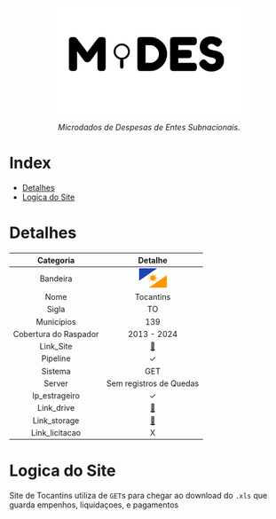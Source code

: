 <!-- Header -->
<p align="center">
  <a href="https://basedosdados.org">
    <img src="/docs/images/logo1_mides_black.png" width="340" alt="MiDES">
  </a>
</p>

<p align="center">
    <em>Microdados de Despesas de Entes Subnacionais.</em>
</p>

# Index

- [Detalhes](#detalhes)
- [Logica do Site](#logica-do-site)

# Detalhes
Categoria|Detalhe|
|:-:|:-:|
Bandeira|<img src="/docs/images/flags/to.png" width=50>
Nome|Tocantins
Sigla| TO
Municípios| 139
Cobertura do Raspador| 2013 - 2024
Link_Site| [:link:](https://portaldocidadao.tce.to.gov.br/estadomunicipios/index)
Pipeline|✓
Sistema| GET
Server|Sem registros de Quedas
Ip_estrageiro|✓
Link_drive|[:link:](https://drive.google.com/drive/u/0/folders/1iYI1BUNfKa7C82drQvAlg23KHxF8NqWN)
Link_storage|[:link:](https://console.cloud.google.com/storage/browser/basedosdados-dev/staging/world_wb_mides/raw_empenho_to?pageState=(%22StorageObjectListTable%22:(%22f%22:%22%255B%255D%22))&cloudshell=false&project=basedosdados-dev)
Link_licitacao|X

# Logica do Site

Site de Tocantins utiliza de `GET`s para chegar ao download do `.xls` que guarda empenhos, liquidaçoes, e pagamentos
